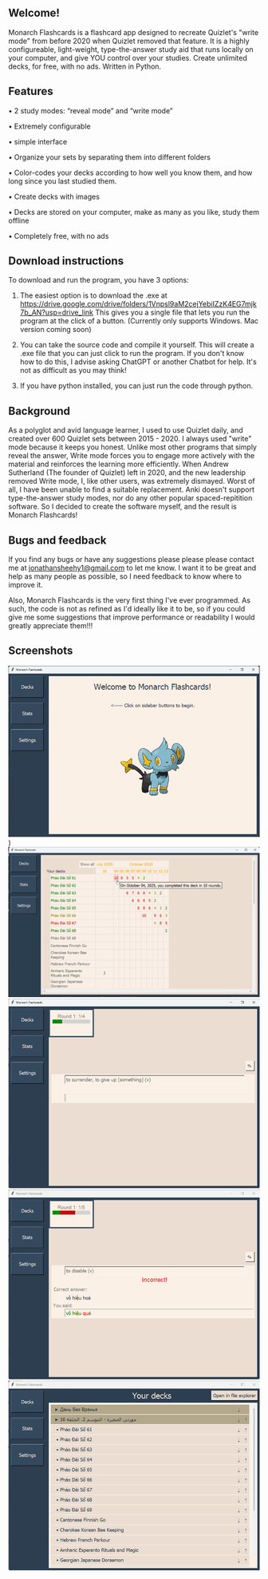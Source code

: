 ## Welcome!

Monarch Flashcards is a flashcard app designed to recreate Quizlet's "write mode" from before 2020 when Quizlet removed that feature.
It is a highly configureable, light-weight, type-the-answer study aid that runs locally on your computer, and give YOU control over your studies.
Create unlimited decks, for free, with no ads.
Written in Python.

## Features

•	2 study modes: “reveal mode” and “write mode”

•	Extremely configurable

•	simple interface

•	Organize your sets by separating them into different folders

•	Color-codes your decks according to how well you know them, and how long since you last studied them.

•	Create decks with images

•	Decks are stored on your computer, make as many as you like, study them offline

•	Completely free, with no ads

## Download instructions

To download and run the program, you have 3 options:
1) The easiest option is to download the .exe at https://drive.google.com/drive/folders/1Vnpsl9aM2cejYebiIZzK4EG7mjk7b_AN?usp=drive_link
   This gives you a single file that lets you run the program at the click of a button. (Currently only supports Windows. Mac version coming soon)

2) You can take the source code and compile it yourself. This will create a .exe file that you can just click to run the program.
    If you don't know how to do this, I advise asking ChatGPT or another Chatbot for help. It's not as difficult as you may think!

3) If you have python installed, you can just run the code through python.

## Background

As a polyglot and avid language learner, I used to use Quizlet daily, and created over 600 Quizlet sets between 2015 - 2020.
I always used "write" mode because it keeps you honest. Unlike most other programs that simply reveal the answer, Write mode forces you to engage more actively with the material and reinforces the learning more efficiently.
When Andrew Sutherland (The founder of Quizlet) left in 2020, and the new leadership removed Write mode, I, like other users, was extremely dismayed.
Worst of all, I have been unable to find a suitable replacement. Anki doesn't support type-the-answer study modes, nor do any other popular spaced-repitition software.
So I decided to create the software myself, and the result is Monarch Flashcards!

## Bugs and feedback

If you find any bugs or have any suggestions please please please contact me at jonathansheehy1@gmail.com to let me know.
I want it to be great and help as many people as possible, so I need feedback to know where to improve it.

Also, Monarch Flashcards is the very first thing I've ever programmed.
As such, the code is not as refined as I'd ideally like it to be, so if you could give me some suggestions that improve performance or readability I would greatly appreciate them!!!

## Screenshots

![Monarch Flashcards Title Screen.png](https://github.com/booloff/Monarch-Flashcards/blob/main/Monarch%20Flashcards%20Title%20Screen.png))
![Stats Screen](https://github.com/booloff/Monarch-Flashcards/blob/main/Monarch%20Flashcards%20Stats%20Screen.png)
![Write Mode](https://github.com/booloff/Monarch-Flashcards/blob/main/Monarch%20Flashcards%20Write%20Mode.png)
![Incorrect answer](https://github.com/booloff/Monarch-Flashcards/blob/main/Monarch%20Flashcards%20Incorrect%20Answer.png)
![Decks screen](https://github.com/booloff/Monarch-Flashcards/blob/main/Monarch%20Flashcards%20Decks%20Screen.png)
